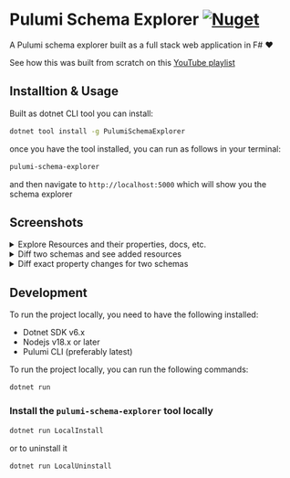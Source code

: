 # Pulumi Schema Explorer [![Nuget](https://img.shields.io/nuget/v/PulumiSchemaExplorer.svg?maxAge=0&colorB=brightgreen)](https://www.nuget.org/packages/PulumiSchemaExplorer)

A Pulumi schema explorer built as a full stack web application in F# :heart:

See how this was built from scratch on this [YouTube playlist](https://www.youtube.com/watch?v=L9fx-03n9pc&list=PLBzGkJMamtz3R35a0QF8xFJNm75NF3s_s&ab_channel=ZaidAjaj) 

## Installtion & Usage
Built as dotnet CLI tool you can install:

```bash
dotnet tool install -g PulumiSchemaExplorer
```
once you have the tool installed, you can run as follows in your terminal:
```bash
pulumi-schema-explorer
```
and then navigate to `http://localhost:5000` which will show you the schema explorer

## Screenshots 

<details>
    <summary>Explore Resources and their properties, docs, etc.</summary>
    <img src="./screenshots/explore-resources.png" alt="Home Page" />
</details>

<details>
    <summary>Diff two schemas and see added resources</summary>
    <img src="./screenshots/diff-added-resources.png" alt="Home Page" />
</details>

<details>
    <summary>Diff exact property changes for two schemas</summary>
    <img src="./screenshots/diff-changed-resources.png" alt="Home Page" />
</details>

## Development

To run the project locally, you need to have the following installed:
 - Dotnet SDK v6.x
 - Nodejs v18.x or later
 - Pulumi CLI (preferably latest)

To run the project locally, you can run the following commands:
```bash
dotnet run
```

### Install the `pulumi-schema-explorer` tool locally
```bash
dotnet run LocalInstall
```
or to uninstall it
```bash
dotnet run LocalUninstall
```